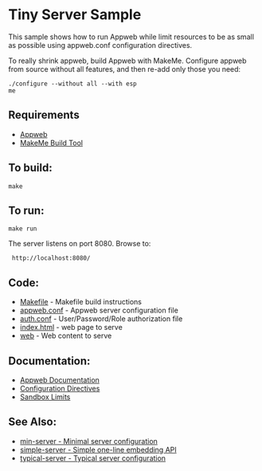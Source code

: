 Tiny Server Sample
===

This sample shows how to run Appweb while limit resources to be as small as possible
using appweb.conf configuration directives.

To really shrink appweb, build Appweb with MakeMe. Configure appweb from source without
all features, and then re-add only those you need:

    ./configure --without all --with esp
    me

Requirements
---
* [Appweb](https://www.embedthis.com/appweb/download.html)
* [MakeMe Build Tool](https://www.embedthis.com/makeme/download.html)

To build:
---
    make

To run:
---
    make run

The server listens on port 8080. Browse to:

     http://localhost:8080/

Code:
---
* [Makefile](Makefile) - Makefile build instructions
* [appweb.conf](appweb.conf) - Appweb server configuration file
* [auth.conf](auth.conf) - User/Password/Role authorization file
* [index.html](index.html) - web page to serve
* [web](web) - Web content to serve

Documentation:
---
* [Appweb Documentation](https://www.embedthis.com/appweb/doc/index.html)
* [Configuration Directives](https://www.embedthis.com/appweb/doc/users/configuration.html#directives)
* [Sandbox Limits](https://www.embedthis.com/appweb/doc/users/dir/sandbox.html)

See Also:
---
* [min-server - Minimal server configuration](../min-server/README.md)
* [simple-server - Simple one-line embedding API](../simple-server/README.md)
* [typical-server - Typical server configuration](../typical-server/README.md)
